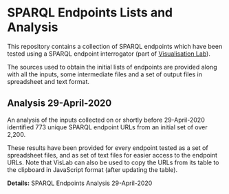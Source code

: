 # SPARQL Endpoints Lists and Analysis

This repository contains a collection of SPARQL endpoints which have been tested using a SPARQL endpoint interrogator (part of [Visualisation Lab](https://github.com/theWebalyst/visualisation-lab)).

The sources used to obtain the initial lists of endpoints are provided along with all the inputs, some intermediate files and a set of output files in spreadsheet and text format.

## Analysis 29-April-2020

An analysis of the inputs collected on or shortly before 29-April-2020 identified 773 unique SPARQL endpoint URLs from an initial set of over 2,200.

These results have been provided for every endpoint tested as a set of spreadsheet files, and as set of text files for easier access to the endpoint URLs. Note that VisLab can also be used to copy the URLs from its table to the clipboard in JavaScript format (after updating the table).

**Details:** SPARQL Endpoints Analysis 29-April-2020
